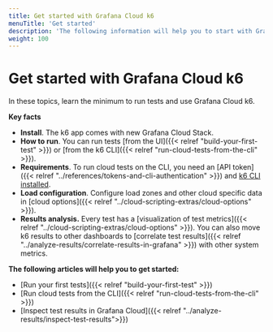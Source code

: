 ```yaml
---
title: Get started with Grafana Cloud k6
menuTitle: 'Get started'
description: 'The following information will help you to start with Grafana Cloud k6'
weight: 100
---
```


# Get started with Grafana Cloud k6

In these topics, learn the minimum to run tests and use Grafana Cloud k6.

**Key facts**

- **Install**. The k6 app comes with new Grafana Cloud Stack.
- **How to run**. You can run tests [from the UI]({{< relref "build-your-first-test" >}}) or [from the k6 CLI]({{< relref "run-cloud-tests-from-the-cli" >}}).
- **Requirements**. To run cloud tests on the CLI, you need an [API token]({{< relref "../references/tokens-and-cli-authentication" >}}) and [k6 CLI installed](https://k6.io/docs/get-started/installation/).
- **Load configuration**. Configure load zones and other cloud specific data in [cloud options]({{< relref "../cloud-scripting-extras/cloud-options" >}}).
- **Results analysis.** Every test has a [visualization of test metrics]({{< relref "../cloud-scripting-extras/cloud-options" >}}). You can also move k6 results to other dashboards to [correlate test results]({{< relref "../analyze-results/correlate-results-in-grafana" >}}) with other system metrics.

**The following articles will help you to get started:**

- [Run your first tests]({{< relref "build-your-first-test" >}})
- [Run cloud tests from the CLI]({{< relref "run-cloud-tests-from-the-cli" >}})
- [Inspect test results in Grafana Cloud]({{< relref "../analyze-results/inspect-test-results">}})
